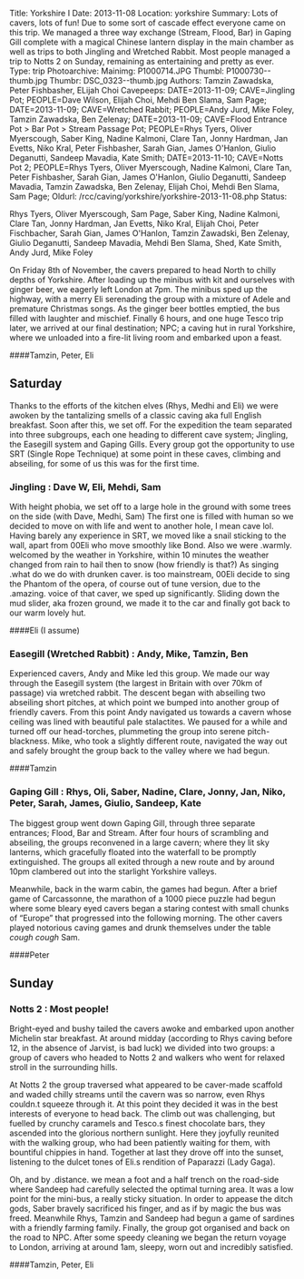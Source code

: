 Title: Yorkshire I
Date: 2013-11-08
Location: yorkshire
Summary: Lots of cavers, lots of fun! Due to some sort of cascade effect everyone came on this trip. We managed a three way exchange (Stream, Flood, Bar) in Gaping Gill complete with a magical Chinese lantern display in the main chamber as well as trips to both Jingling and Wretched Rabbit. Most people managed a trip to Notts 2 on Sunday, remaining as entertaining and pretty as ever.
Type: trip
Photoarchive:
Mainimg: P1000714.JPG
Thumbl: P1000730--thumb.jpg
Thumbr: DSC_0323--thumb.jpg
Authors: Tamzin Zawadska, Peter Fishbasher, ELijah Choi
Cavepeeps: DATE=2013-11-09; CAVE=Jingling Pot; PEOPLE=Dave Wilson, Elijah Choi, Mehdi Ben Slama, Sam Page;
           DATE=2013-11-09; CAVE=Wretched Rabbit; PEOPLE=Andy Jurd, Mike Foley, Tamzin Zawadska, Ben Zelenay;
           DATE=2013-11-09; CAVE=Flood Entrance Pot > Bar Pot > Stream Passage Pot; PEOPLE=Rhys Tyers, Oliver Myerscough, Saber King, Nadine Kalmoni, Clare Tan, Jonny Hardman, Jan Evetts, Niko Kral, Peter Fishbasher, Sarah Gian, James O'Hanlon, Giulio Deganutti, Sandeep Mavadia, Kate Smith;
           DATE=2013-11-10; CAVE=Notts Pot 2; PEOPLE=Rhys Tyers, Oliver Myerscough, Nadine Kalmoni, Clare Tan, Peter Fishbasher, Sarah Gian, James O'Hanlon, Giulio Deganutti, Sandeep Mavadia, Tamzin Zawadska, Ben Zelenay, Elijah Choi, Mehdi Ben Slama, Sam Page;
Oldurl: /rcc/caving/yorkshire/yorkshire-2013-11-08.php
Status:

Rhys Tyers, Oliver Myerscough, Sam Page, Saber King, Nadine Kalmoni, Clare Tan, Jonny Hardman, Jan Evetts, Niko Kral, Elijah Choi, Peter Fischbacher, Sarah Gian, James O'Hanlon, Tamzin Zawadski, Ben Zelenay, Giulio Deganutti, Sandeep Mavadia, Mehdi Ben Slama, Shed, Kate Smith, Andy Jurd, Mike Foley

On Friday 8th of November, the cavers prepared to head North to chilly depths of Yorkshire. After loading up the minibus with kit and ourselves with ginger beer, we eagerly left London at 7pm. The minibus sped up the highway, with a merry Eli serenading the group with a mixture of Adele and premature Christmas songs. As the ginger beer bottles emptied, the bus filled with laughter and mischief. Finally 6 hours, and one huge Tesco trip later, we arrived at our final destination; NPC; a caving hut in rural Yorkshire, where we unloaded into a fire-lit living room and embarked upon a feast.

####Tamzin, Peter, Eli

##  Saturday

Thanks to the efforts of the kitchen elves (Rhys, Medhi and Eli) we were awoken by the tantalizing smells of a classic caving aka full English breakfast. Soon after this, we set off. For the expedition the team separated into three subgroups, each one heading to different cave system; Jingling, the Easegill system and Gaping Gills. Every group got the opportunity to use SRT (Single Rope Technique) at some point in these caves, climbing and abseiling, for some of us this was for the first time.

###  Jingling : Dave W, Eli, Mehdi, Sam

With height phobia, we set off to a large hole in the ground with some trees on the side (with Dave, Medhi, Sam) The first one is filled with human so we decided to move on with life and went to another hole, I mean cave lol. Having barely any experience in SRT, we moved like a snail sticking to the wall, apart from 00Eli who move smoothly like Bond. Also we were .warmly. welcomed by the weather in Yorkshire, within 10 minutes the weather changed from rain to hail then to snow (how friendly is that?) As singing .what do we do with drunken caver. is too mainstream, 00Eli decide to sing the Phantom of the opera, of course out of tune version, due to the .amazing. voice of that caver, we sped up significantly. Sliding down the mud slider, aka frozen ground, we made it to the car and finally got back to our warm lovely hut.

####Eli (I assume)

###  Easegill (Wretched Rabbit) : Andy, Mike, Tamzin, Ben

Experienced cavers, Andy and Mike led this group. We made our way through the Easegill system (the largest in Britain with over 70km of passage) via wretched rabbit. The descent began with abseiling two abseiling short pitches, at which point we bumped into another group of friendly cavers. From this point Andy navigated us towards a cavern whose ceiling was lined with beautiful pale stalactites. We paused for a while and turned off our head-torches, plummeting the group into serene pitch-blackness. Mike, who took a slightly different route, navigated the way out and safely brought the group back to the valley where we had begun.

####Tamzin

###  Gaping Gill : Rhys, Oli, Saber, Nadine, Clare, Jonny, Jan, Niko, Peter, Sarah, James, Giulio, Sandeep, Kate

The biggest group went down Gaping Gill, through three separate entrances; Flood, Bar and Stream. After four hours of scrambling and abseiling, the groups reconvened in a large cavern; where they lit sky lanterns, which gracefully floated into the waterfall to be promptly extinguished. The groups all exited through a new route and by around 10pm clambered out into the starlight Yorkshire valleys.

Meanwhile, back in the warm cabin, the games had begun. After a brief game of Carcassonne, the marathon of a 1000 piece puzzle had begun where some bleary eyed cavers began a staring contest with small chunks of “Europe” that progressed into the following morning. The other cavers played notorious caving games and drunk themselves under the table *cough cough* Sam.

####Peter

##  Sunday

###  Notts 2 : Most people!

Bright-eyed and bushy tailed the cavers awoke and embarked upon another Michelin star breakfast. At around midday (according to Rhys caving before 12, in the absence of Jarvist, is bad luck) we divided into two groups: a group of cavers who headed to Notts 2 and walkers who went for relaxed stroll in the surrounding hills.

At Notts 2 the group traversed what appeared to be caver-made scaffold and waded chilly streams until the cavern was so narrow, even Rhys couldn.t squeeze through it. At this point they decided it was in the best interests of everyone to head back. The climb out was challenging, but fuelled by crunchy caramels and Tesco.s finest chocolate bars, they ascended into the glorious northern sunlight. Here they joyfully reunited with the walking group, who had been patiently waiting for them, with bountiful chippies in hand. Together at last they drove off into the sunset, listening to the dulcet tones of Eli.s rendition of Paparazzi (Lady Gaga).

Oh, and by .distance. we mean a foot and a half trench on the road-side where Sandeep had carefully selected the optimal turning area. It was a low point for the mini-bus, a really sticky situation. In order to appease the ditch gods, Saber bravely sacrificed his finger, and as if by magic the bus was freed. Meanwhile Rhys, Tamzin and Sandeep had begun a game of sardines with a friendly farming family. Finally, the group got organised and back on the road to NPC. After some speedy cleaning we began the return voyage to London, arriving at around 1am, sleepy, worn out and incredibly satisfied.

####Tamzin, Peter, Eli

